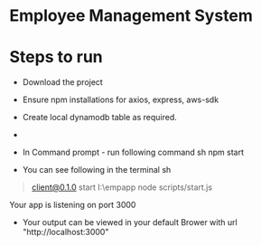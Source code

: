 # Employee Management System


# Steps to run
- Download the project
- Ensure npm installations for  axios, express, aws-sdk
- Create local dynamodb table as required.
-


- In Command prompt - run following command
sh
npm start

- You can see following in the terminal
sh
> client@0.1.0 start I:\empapp
> node scripts/start.js

Your app is listening on port 3000

- Your output can be viewed in your default Brower with url "http://localhost:3000"


